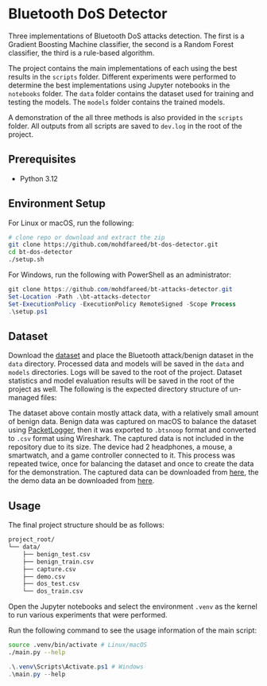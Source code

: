 # Bluetooth DoS Detector

Three implementations of Bluetooth DoS attacks detection. The first is a
Gradient Boosting Machine classifier, the second is a Random Forest classifier,
the third is a rule-based algorithm.

The project contains the main implementations of each using the best results in
the `scripts` folder. Different experiments were performed to determine the
best implementations using Jupyter notebooks in the `notebooks` folder. The
`data` folder contains the dataset used for training and testing the models.
The `models` folder contains the trained models.

A demonstration of the all three methods is also provided in the `scripts`
folder. All outputs from all scripts are saved to `dev.log` in the root of the
project.

## Prerequisites

- Python 3.12

## Environment Setup

For Linux or macOS, run the following:

```sh
# clone repo or download and extract the zip
git clone https://github.com/mohdfareed/bt-dos-detector.git
cd bt-dos-detector
./setup.sh
```

For Windows, run the following with PowerShell as an administrator:

```ps1
git clone https://github.com/mohdfareed/bt-attacks-detector.git
Set-Location -Path .\bt-attacks-detector
Set-ExecutionPolicy -ExecutionPolicy RemoteSigned -Scope Process
.\setup.ps1
```

## Dataset

Download the [dataset](https://www.unb.ca/cic/datasets/iomt-dataset-2024.html)
and place the Bluetooth attack/benign dataset in the `data` directory.
Processed data and models will be saved in the `data` and `models` directories.
Logs will be saved to the root of the project. Dataset statistics and model
evaluation results will be saved in the root of the project as well. The
following is the expected directory structure of un-managed files:

The dataset above contain mostly attack data, with a relatively small amount of
benign data. Benign data was captured on macOS to balance the dataset using
[PacketLogger](https://www.bluetooth.com/blog/a-new-way-to-debug-iosbluetooth-applications/),
then it was exported to `.btsnoop` format and converted to `.csv` format using
Wireshark. The captured data is not included in the repository due to its size.
The device had 2 headphones, a mouse, a smartwatch, and a game controller
connected to it. This process was repeated twice, once for balancing the
dataset and once to create the data for the demonstration. The captured data
can be downloaded from
[here](https://drive.google.com/file/d/1nPkZbiXhNc8zpFOwwX6NAAe4SncvrVb6/view?usp=sharing),
the the demo data an be downloaded from
[here](https://drive.google.com/file/d/1P6eQIv0IdKEqZU5xDMTySrgvhGHSyFKf/view?usp=sharing).

## Usage

The final project structure should be as follows:

```txt
project_root/
└── data/
    ├── benign_test.csv
    ├── benign_train.csv
    ├── capture.csv
    ├── demo.csv
    ├── dos_test.csv
    └── dos_train.csv
```

Open the Jupyter notebooks and select the environment `.venv` as the kernel to
run various experiments that were performed.

Run the following command to see the usage information of the main script:

```sh
source .venv/bin/activate # Linux/macOS
./main.py --help
```

```ps1
.\.venv\Scripts\Activate.ps1 # Windows
.\main.py --help
```
